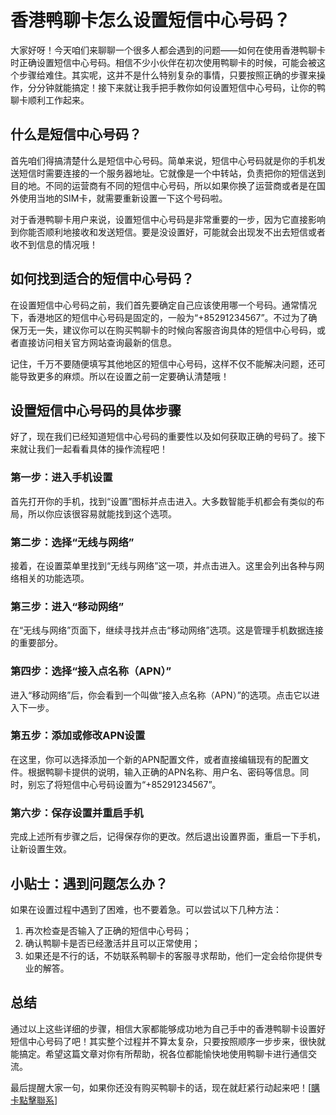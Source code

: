 # 香港鸭聊卡怎么设置短信中心号码？

大家好呀！今天咱们来聊聊一个很多人都会遇到的问题——如何在使用香港鸭聊卡时正确设置短信中心号码。相信不少小伙伴在初次使用鸭聊卡的时候，可能会被这个步骤给难住。其实呢，这并不是什么特别复杂的事情，只要按照正确的步骤来操作，分分钟就能搞定！接下来就让我手把手教你如何设置短信中心号码，让你的鸭聊卡顺利工作起来。

## 什么是短信中心号码？

首先咱们得搞清楚什么是短信中心号码。简单来说，短信中心号码就是你的手机发送短信时需要连接的一个服务器地址。它就像是一个中转站，负责把你的短信送到目的地。不同的运营商有不同的短信中心号码，所以如果你换了运营商或者是在国外使用当地的SIM卡，就需要重新设置一下这个号码啦。

对于香港鸭聊卡用户来说，设置短信中心号码是非常重要的一步，因为它直接影响到你能否顺利地接收和发送短信。要是没设置好，可能就会出现发不出去短信或者收不到信息的情况哦！

## 如何找到适合的短信中心号码？

在设置短信中心号码之前，我们首先要确定自己应该使用哪一个号码。通常情况下，香港地区的短信中心号码是固定的，一般为“+85291234567”。不过为了确保万无一失，建议你可以在购买鸭聊卡的时候向客服咨询具体的短信中心号码，或者直接访问相关官方网站查询最新的信息。

记住，千万不要随便填写其他地区的短信中心号码，这样不仅不能解决问题，还可能导致更多的麻烦。所以在设置之前一定要确认清楚哦！

## 设置短信中心号码的具体步骤

好了，现在我们已经知道短信中心号码的重要性以及如何获取正确的号码了。接下来就让我们一起看看具体的操作流程吧！

### 第一步：进入手机设置

首先打开你的手机，找到“设置”图标并点击进入。大多数智能手机都会有类似的布局，所以你应该很容易就能找到这个选项。

### 第二步：选择“无线与网络”

接着，在设置菜单里找到“无线与网络”这一项，并点击进入。这里会列出各种与网络相关的功能选项。

### 第三步：进入“移动网络”

在“无线与网络”页面下，继续寻找并点击“移动网络”选项。这是管理手机数据连接的重要部分。

### 第四步：选择“接入点名称（APN）”

进入“移动网络”后，你会看到一个叫做“接入点名称（APN）”的选项。点击它以进入下一步。

### 第五步：添加或修改APN设置

在这里，你可以选择添加一个新的APN配置文件，或者直接编辑现有的配置文件。根据鸭聊卡提供的说明，输入正确的APN名称、用户名、密码等信息。同时，别忘了将短信中心号码设置为“+85291234567”。

### 第六步：保存设置并重启手机

完成上述所有步骤之后，记得保存你的更改。然后退出设置界面，重启一下手机，让新设置生效。

## 小贴士：遇到问题怎么办？

如果在设置过程中遇到了困难，也不要着急。可以尝试以下几种方法：

1. 再次检查是否输入了正确的短信中心号码；
2. 确认鸭聊卡是否已经激活并且可以正常使用；
3. 如果还是不行的话，不妨联系鸭聊卡的客服寻求帮助，他们一定会给你提供专业的解答。

## 总结

通过以上这些详细的步骤，相信大家都能够成功地为自己手中的香港鸭聊卡设置好短信中心号码了吧！其实整个过程并不算太复杂，只要按照顺序一步步来，很快就能搞定。希望这篇文章对你有所帮助，祝各位都能愉快地使用鸭聊卡进行通信交流。

最后提醒大家一句，如果你还没有购买鸭聊卡的话，现在就赶紧行动起来吧！[[購卡點擊聯系](https://t.me/s/SXDXQF)]